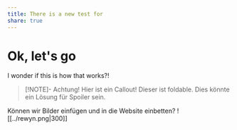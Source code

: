 ```yaml
---
title: There is a new test for
share: true
---
```


# Ok, let's go
I wonder if this is how that works?!


> [!NOTE]- Achtung!
> Hier ist ein Callout! 
> Dieser ist foldable. Dies könnte ein Lösung für Spoiler sein.

Können wir Bilder einfügen und in die Website einbetten?
![[../rewyn.png|300]] 